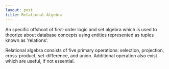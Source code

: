 ```yaml
---
layout: post
title: Relational Algebra
---
```


An specific offshoot of first-order logic and set algebra which is used to theorize about database concepts using entities represented as tuples known as 'relations'.

Relational algebra consists of five primary operations: selection, projection, cross-product, set-difference, and union. Additional operation also exist which are useful, if not essential.
